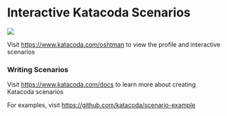 # Interactive Katacoda Scenarios

[![](http://shields.katacoda.com/katacoda/oshtman/count.svg)](https://www.katacoda.com/oshtman "Get your profile on Katacoda.com")

Visit https://www.katacoda.com/oshtman to view the profile and interactive scenarios

### Writing Scenarios
Visit https://www.katacoda.com/docs to learn more about creating Katacoda scenarios

For examples, visit https://github.com/katacoda/scenario-example
